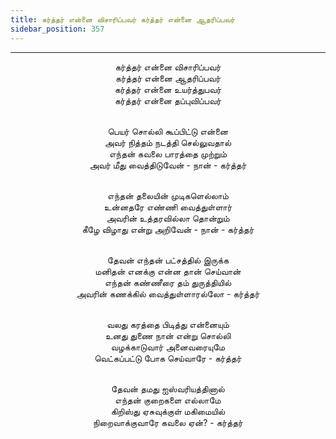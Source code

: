 ```yaml
---
title: கர்த்தர் என்னை விசாரிப்பவர் கர்த்தர் என்னை ஆதரிப்பவர்
sidebar_position: 357
---
```


---
<center>
கர்த்தர் என்னை விசாரிப்பவர்<br/>
கர்த்தர் என்னை ஆதரிப்பவர்<br/>
கர்த்தர் என்னை உயர்த்துபவர்<br/>
கர்த்தர் என்னை தப்புவிப்பவர்<br/><br/>

பெயர் சொல்லி கூப்பிட்டு என்னை<br/>
அவர் நித்தம் நடத்தி செல்லுவதால்<br/>
எந்தன் கவலை பாரத்தை முற்றும்<br/>
அவர் மீது வைத்திடுவேன் - நான்        - கர்த்தர்<br/><br/>

எந்தன் தலையின் முடிகளெல்லாம்<br/>
உன்னதரே எண்ணி வைத்துள்ளார்<br/>
அவரின் உத்தரவில்லா தொன்றும்<br/>
கீழே விழாது என்று அறிவேன் - நான்        - கர்த்தர்<br/><br/>

தேவன் எந்தன் பட்சத்தில் இருக்க<br/>
மனிதன் எனக்கு என்ன தான் செய்வான்<br/>
எந்தன் கண்ணீரை தம் துருத்தியில்<br/>
அவரின் கணக்கில் வைத்துள்ளாரல்லோ    - கர்த்தர்<br/><br/>

வலது கரத்தை பிடித்து என்னையும்<br/>
உனது துணை நான் என்று சொல்லி<br/>
வழக்காடுவார் அனைவரையுமே<br/>
வெட்கப்பட்டு போக செய்வாரே            - கர்த்தர்<br/><br/>

தேவன் தமது ஐஸ்வரியத்தினால்<br/>
எந்தன் குறைகளை எல்லாமே<br/>
கிறிஸ்து ஏசுவுக்குள் மகிமையில்<br/>
நிறைவாக்குவாரே கவலை ஏன்?            - கர்த்தர்
</center>